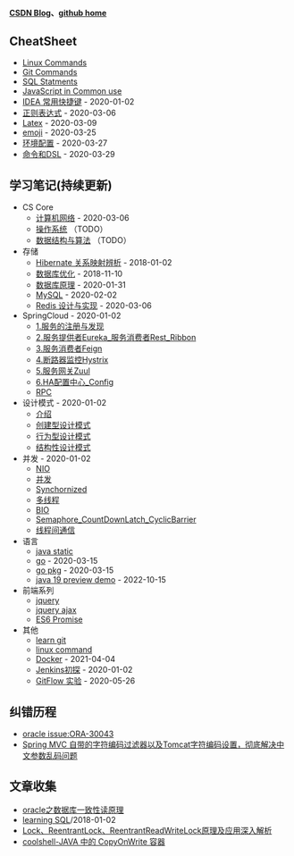 #### [CSDN Blog](https://blog.csdn.net/csdn_shmily)、[github home](https://github.com/jianxinliu)

## CheatSheet

- [Linux Commands](post/cheatsheet/linux.md)
- [Git Commands](post/cheatsheet/git.md)
- [SQL Statments](post/cheatsheet/sql.md)
- [JavaScript in Common use](post/cheatsheet/js.md)
- [IDEA 常用快捷键](post/cheatsheet/idea常用快捷键.md) - 2020-01-02
- [正则表达式](post/cheatsheet/正则表达式笔记.md) - 2020-03-06
- [Latex](post/cheatsheet/latex.md) - 2020-03-09
- [emoji](post/cheatsheet/emoji.md) - 2020-03-25
- [环境配置](post/cheatsheet/环境配置.md) - 2020-03-27
- [命令和DSL](post/cheatsheet/命令和DSL.md) - 2020-03-29

## 学习笔记(持续更新)

- CS Core 
  - [计算机网络](post/learning_note/cs/计算机网络.md) - 2020-03-06
  - [操作系统](post/learning_note/cs/操作系统.md) （TODO）
  - [数据结构与算法](post/learning_note/cs/数据结构与算法.md) （TODO）
- 存储
  - [Hibernate 关系映射辨析](post/learning_note/db/hibernate_mapping.md) - 2018-01-02
  - [数据库优化](post/learning_note/db/db_optimiztion.md) - 2018-11-10
  - [数据库原理](post/learning_note/db/DB.md) - 2020-01-31
  - [MySQL](post/learning_note/db/mysql.md) - 2020-02-02
  - [Redis 设计与实现](post/learning_note/db/redis设计与实现.md) - 2020-03-06
- SpringCloud  - 2020-01-02
  - [1.服务的注册与发现](post/learning_note/springcloud/Spring_Cloud1_服务的注册与发现.md)
  - [2.服务提供者Eureka_服务消费者Rest_Ribbon](post/learning_note/springcloud/Spring_Cloud2_服务提供者Eureka_服务消费者Rest_Ribbon.md)
  - [3.服务消费者Feign](post/learning_note/springcloud/Spring_Cloud3_服务消费者Feign.md)
  - [4.断路器监控Hystrix](post/learning_note/springcloud/Spring_Cloud4_断路器监控Hystrix.md)
  - [5.服务网关Zuul](post/learning_note/springcloud/Spring_Cloud5_服务网关Zuul.md)
  - [6.HA配置中心_Config](post/learning_note/springcloud/Spring_Cloud6_HA配置中心_Config.md)
  - [RPC](post/learning_note/springcloud/RPC.md)
- 设计模式 - 2020-01-02
  - [介绍](post/learning_note/designpattern/Introducting.md)
  - [创建型设计模式](post/learning_note/designpattern/创建型设计模式.md)
  - [行为型设计模式](post/learning_note/designpattern/行为型设计模式.md)
  - [结构性设计模式](post/learning_note/designpattern/结构性设计模式.md)
- 并发 - 2020-01-02
  - [NIO](post/learning_note/concurrency/NIO.md)
  - [并发](post/learning_note/concurrency/并发.md)
  - [Synchornized](post/learning_note/concurrency/Synchornized.md)
  - [多线程](post/learning_note/concurrency/多线程.md)
  - [BIO](post/learning_note/concurrency/bio.md)
  - [Semaphore_CountDownLatch_CyclicBarrier](post/learning_note/concurrency/Semaphore_CountDownLatch_CyclicBarrier.md)
  - [线程间通信](post/learning_note/concurrency/线程间通信.md)
- 语言
  - [java static](post/learning_note/Java_static.md)
  - [go](post/learning_note/lang/go/go.md) - 2020-03-15
  - [go pkg](post/learning_note/lang/go/gopkg.md) - 2020-03-15
  - [java 19 preview demo](post/repo/java19_preview.md) - 2022-10-15
- 前端系列
  - [jquery](post/learning_note/f2e/Jquery.md)
  - [jquery ajax](post/learning_note/f2e/Jquery_Ajax.md)
  - [ES6 Promise](post/learning_note/f2e/ES6_Promise.md)
- 其他
    - [learn git](post/learning_note/learn_git.md)
    - [linux command](post/learning_note/LinuxCommandLine.md)
    - [Docker](post/learning_note/docker.md) - 2021-04-04
    - [Jenkins初探](post/learning_note/Jenkins.md) - 2020-01-02
    - [GitFlow 实验](post/learning_note/gitflow.md) - 2020-05-26

## 纠错历程

- [oracle issue:ORA-30043](post/issue/oracle_issue_fix.md)
- [Spring MVC 自带的字符编码过滤器以及Tomcat字符编码设置，彻底解决中文参数乱码问题](http://blog.csdn.net/beauxie/article/details/53389856)

## 文章收集

- [oracle之数据库一致性读原理](http://www.cnblogs.com/Ronger/archive/2012/05/09/2492160.html)
- [learning SQL](post/learning_note/learn_sql.md)/2018-01-02
- [Lock、ReentrantLock、ReentrantReadWriteLock原理及应用深入解析](https://blog.csdn.net/u011479540/article/details/52013187)
- [coolshell-JAVA 中的 CopyOnWrite 容器]( https://coolshell.cn/articles/11175.html )

